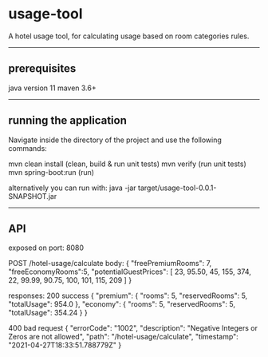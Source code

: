 # usage-tool
A hotel usage tool, for calculating 
usage based on room categories rules. 

-------------------------
prerequisites
-------------------------
java version 11
maven 3.6+

-----------------------
running the application
-----------------------
Navigate inside the directory of the project 
and use the following commands:

mvn clean install (clean, build & run unit tests)
mvn verify (run unit tests)
mvn spring-boot:run (run)

alternatively you can run with:
java -jar target/usage-tool-0.0.1-SNAPSHOT.jar


-------------
API
-------------
exposed on port: 8080

POST    /hotel-usage/calculate
body: 
{
    "freePremiumRooms": 7,
    "freeEconomyRooms":5,
    "potentialGuestPrices": [ 23, 95.50, 45, 155, 374, 22, 99.99, 90.75, 100, 101, 115, 209 ]
}

responses:
200 success
{
    "premium": {
        "rooms": 5,
        "reservedRooms": 5,
        "totalUsage": 954.0
    },
    "economy": {
        "rooms": 5,
        "reservedRooms": 5,
        "totalUsage": 354.24
        }
}

400 bad request
{
    "errorCode": "1002",
    "description": "Negative Integers or Zeros are not allowed",
    "path": "/hotel-usage/calculate",
    "timestamp": "2021-04-27T18:33:51.788779Z"
}